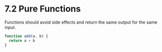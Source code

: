 # 7.2 Pure Functions
Functions should avoid side effects and return the same output for the same input.

```js
function add(a, b) {
  return a + b
}
```

